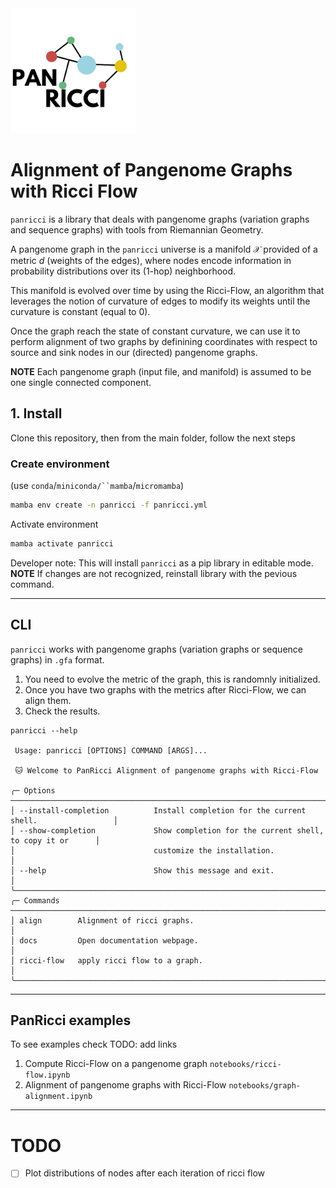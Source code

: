 <!-- ![pantera](images/PANRICCI-removebg-preview.png) -->
<img src="images/PANRICCI-removebg-preview.png" width="200" height="200">

# Alignment of Pangenome Graphs with Ricci Flow

`panricci` is a library that deals with pangenome graphs (variation graphs and sequence graphs)
with tools from Riemannian Geometry. 

A pangenome graph in the `panricci` universe is a manifold $\mathcal{X}$ provided of a metric $d$ 
(weights of the edges), where nodes encode information in probability distributions over its (1-hop) neighborhood. 

This manifold is evolved over time by using the Ricci-Flow, an algorithm that leverages the notion
of curvature of edges to modify its weights until the curvature is constant (equal to 0).

Once the graph reach the state of constant curvature, we can use it to perform alignment of two graphs
by definining coordinates with respect to source and sink nodes in our (directed) pangenome graphs.

**NOTE** Each pangenome graph (input file, and manifold) is assumed to be one single connected component.  

## 1. Install
Clone this repository, then from the main folder, follow the next steps

### Create environment
(use `conda`/`miniconda/``mamba`/`micromamba`)
```bash
mamba env create -n panricci -f panricci.yml
```

Activate environment
```bash
mamba activate panricci
```

Developer note: This will install `panricci` as a pip library in editable mode.
**NOTE** If changes are not recognized, reinstall library with the pevious command.

___
## CLI
`panricci` works with pangenome graphs (variation graphs or sequence graphs) in `.gfa` format.

1. You need to evolve the metric of the graph, this is randomnly initialized.
2. Once you have two graphs with the metrics after Ricci-Flow, we can align them.
3. Check the results. 

```{bash}
panricci --help
                                                                                           
 Usage: panricci [OPTIONS] COMMAND [ARGS]...                                               
                                                                                           
 🐱 Welcome to PanRicci Alignment of pangenome graphs with Ricci-Flow                      
                                                                                           
╭─ Options ───────────────────────────────────────────────────────────────────────────────╮
│ --install-completion          Install completion for the current shell.                 │
│ --show-completion             Show completion for the current shell, to copy it or      │
│                               customize the installation.                               │
│ --help                        Show this message and exit.                               │
╰─────────────────────────────────────────────────────────────────────────────────────────╯
╭─ Commands ──────────────────────────────────────────────────────────────────────────────╮
│ align        Alignment of ricci graphs.                                                 │
│ docs         Open documentation webpage.                                                │
│ ricci-flow   apply ricci flow to a graph.                                               │
╰─────────────────────────────────────────────────────────────────────────────────────────╯
```

___ 
## PanRicci examples

To see examples check
TODO: add links 
1. Compute Ricci-Flow on a pangenome graph `notebooks/ricci-flow.ipynb`
2. Alignment of pangenome graphs with Ricci-Flow `notebooks/graph-alignment.ipynb`

___ 
# TODO
- [ ] Plot distributions of nodes after each iteration of ricci flow